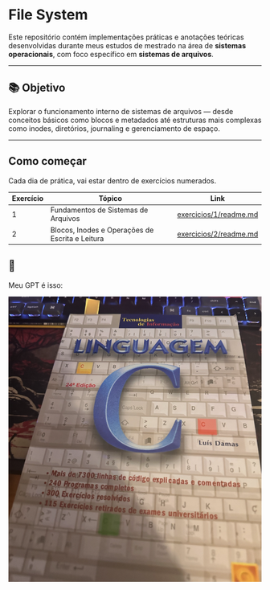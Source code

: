 # File System

Este repositório contém implementações práticas e anotações teóricas desenvolvidas durante meus estudos de mestrado na área de **sistemas operacionais**, com foco específico em **sistemas de arquivos**.

---

## 📚 Objetivo

Explorar o funcionamento interno de sistemas de arquivos — desde conceitos básicos como blocos e metadados até estruturas mais complexas como inodes, diretórios, journaling e gerenciamento de espaço.

---

## Como começar

Cada dia de prática, vai estar dentro de exercícios numerados.

| Exercício | Tópico | Link |
|-----------|--------|------|
| 1 | Fundamentos de Sistemas de Arquivos | [exercicios/1/readme.md](./exercicios/1/readme.md)             |
| 2 | Blocos, Inodes e Operações de Escrita e Leitura | [exercicios/2/readme.md](./exercicios/2/readme.md) |


## 📖

Meu GPT é isso:

![Livro](/.resources/1.png)